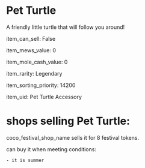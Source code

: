 # Pet Turtle

A friendly little turtle that will follow you around!

item_can_sell: False

item_mews_value: 0

item_mole_cash_value: 0

item_rarity: Legendary

item_sorting_priority: 14200

item_uid: Pet Turtle Accessory

# shops selling Pet Turtle:

coco_festival_shop_name sells it for 8 festival tokens.

  can buy it when meeting conditions: 

    - it is summer